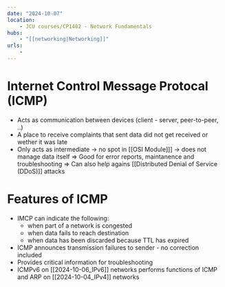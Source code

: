 ```yaml
---
date: "2024-10-07"
location: 
    - JCU courses/CP1402 - Network Fundamentals
hubs: 
    - "[[networking|Networking]]"
urls:
    - 
---
```


# Internet Control Message Protocal (ICMP)
+ Acts as communication between devices (client - server, peer-to-peer, ..)
+ A place to receive complaints that sent data did not get received or wether it was late
+ Only acts as intermediate -> no spot in [[OSI Module]]] -> does not manage data itself
=> Good for error reports, maintanence and troubleshooting 
=> Can also help agains [[Distributed Denial of Service (DDoS)]] attacks

# Features of ICMP
+ IMCP can indicate the following:
    + when part of a network is congested
    + when data fails to reach destination
    + when data has been discarded because TTL has expired
+ ICMP announces transmission failures to sender - no correction included
+ Provides critical information for troubleshooting
+ ICMPv6 on [[2024-10-06_IPv6]] networks performs functions of ICMP and ARP on [[2024-10-04_IPv4]] networks

